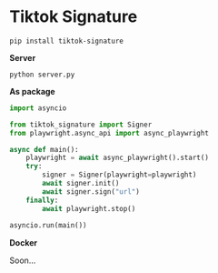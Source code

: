 # Tiktok Signature

```pip install tiktok-signature```

**Server**

```
python server.py
```

**As package**

```python
import asyncio

from tiktok_signature import Signer
from playwright.async_api import async_playwright

async def main():
    playwright = await async_playwright().start()
    try:
        signer = Signer(playwright=playwright)
        await signer.init()
        await signer.sign("url")
    finally:
        await playwright.stop()
        
asyncio.run(main())

```

**Docker**

Soon...